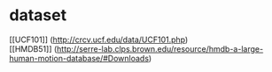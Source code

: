 # dataset  
[[UCF101]] (http://crcv.ucf.edu/data/UCF101.php)  
[[HMDB51]] (http://serre-lab.clps.brown.edu/resource/hmdb-a-large-human-motion-database/#Downloads)
